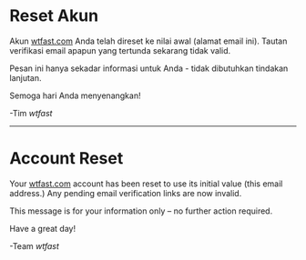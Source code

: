 ﻿# Reset Akun
Akun [wtfast.com](https://wtfast.com) Anda telah direset ke nilai awal (alamat email ini). Tautan verifikasi email apapun yang tertunda sekarang tidak valid. 


Pesan ini hanya sekadar informasi untuk Anda - tidak dibutuhkan tindakan lanjutan.


Semoga hari Anda menyenangkan!


-Tim *wtfast*


----------------------------------------------------------------------


# Account Reset
Your [wtfast.com](https://wtfast.com) account has been reset to use its initial value (this email address.) Any pending email verification links are now invalid.


This message is for your information only – no further action required.


Have a great day!


-Team *wtfast*
